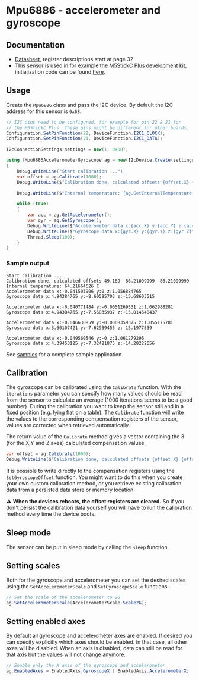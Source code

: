 ﻿# Mpu6886 - accelerometer and gyroscope

## Documentation

- [Datasheet](https://m5stack.oss-cn-shenzhen.aliyuncs.com/resource/docs/datasheet/core/MPU-6886-000193%2Bv1.1_GHIC_en.pdf), register descriptions start at page 32.
- This sensor is used in for example the [M5StickC Plus development kit](https://shop.m5stack.com/products/m5stickc-plus-esp32-pico-mini-iot-development-kit), initialization code can be found [here](https://github.com/m5stack/M5StickC/blob/3e00ecfa0897a432995a3f80874715cbe6ad60ee/src/utility/MPU6886.cpp#L32).

## Usage

Create the `Mpu6886` class and pass the I2C device. By default the I2C address for this sensor is `0x68`.

```csharp
// I2C pins need to be configured, for example for pin 22 & 21 for 
// the M5StickC Plus. These pins might be different for other boards.
Configuration.SetPinFunction(22, DeviceFunction.I2C1_CLOCK);
Configuration.SetPinFunction(21, DeviceFunction.I2C1_DATA);

I2cConnectionSettings settings = new(1, 0x68);

using (Mpu6886AccelerometerGyroscope ag = new(I2cDevice.Create(settings)))
{
    Debug.WriteLine("Start calibration ...");
    var offset = ag.Calibrate(1000);
    Debug.WriteLine($"Calibration done, calculated offsets {offset.X} {offset.Y} {offset.Y}");

    Debug.WriteLine($"Internal temperature: {ag.GetInternalTemperature().DegreesCelsius} C");

    while (true)
    {
        var acc = ag.GetAccelerometer();
        var gyr = ag.GetGyroscope();
        Debug.WriteLine($"Accelerometer data x:{acc.X} y:{acc.Y} z:{acc.Z}");
        Debug.WriteLine($"Gyroscope data x:{gyr.X} y:{gyr.Y} z:{gyr.Z}\n");
        Thread.Sleep(100);
    }
}
```

### Sample output

```text
Start calibration ...
Calibration done, calculated offsets 49.189 -86.21099999 -86.21099999
Internal temperature: 64.21664626 C
Accelerometer data x:-0.041503906 y:0 z:1.056884765
Gyroscope data x:4.94384765 y:-8.60595703 z:-15.68603515

Accelerometer data x:-0.040771484 y:-0.0051269531 z:1.062988281
Gyroscope data x:4.94384765 y:-7.56835937 z:-15.014648437

Accelerometer data x:-0.046630859 y:-0.0068359375 z:1.055175781
Gyroscope data x:3.60107421 y:-7.62939453 z:-15.1977539

Accelerometer data x:-0.049560546 y:-0 z:1.061279296
Gyroscope data x:4.39453125 y:-7.32421875 z:-14.28222656
```

See [samples](samples) for a complete sample application.

## Calibration

The gyroscope can be calibrated using the `Calibrate` function. With the `iterations` parameter
you can specify how many values should be read from the sensor to calculate an average (1000 iterations seems
to be a good number). During the calibration you want to keep the sensor still and in a fixed position (e.g. lying
flat on a table). The `Calibrate` function will write the values to the corresponding compensation registers
of the sensor, values are corrected when retrieved automatically.

The return value of the `Calibrate` method gives a vector containing the 3 (for the X,Y and Z axes) calculated
compensation values.

```csharp
var offset = ag.Calibrate(1000);
Debug.WriteLine($"Calibration done, calculated offsets {offset.X} {offset.Y} {offset.Y}");
```

It is possible to write directly to the compensation registers using the `SetGyroscopeOffset` function. You might
want to do this when you create your own custom calibration method, or you retrieve existing calibration data from
a persisted data store or memory location.

⚠ **When the devices reboots, the offset registers are cleared.** So if you don't persist the calibration data yourself
you will have to run the calibration method every time the device boots.

## Sleep mode

The sensor can be put in sleep mode by calling the `Sleep` function.

## Setting scales

Both for the gyroscope and accelerometer you can set the desired scales using the `SetAccelerometerScale` and `SetGyroscopeScale`
functions.

```csharp
// Set the scale of the accelerometer to 2G
ag.SetAccelerometerScale(AccelerometerScale.Scale2G);
```

## Setting enabled axes

By default all gyroscope and accelerometer axes are enabled. If desired you can specify explicitly which axes should be enabled.
In that case, all other axes will be disabled. When an axis is disabled, data can still be read for that axis but the values will not
change anymore.

```csharp
// Enable only the X axis of the gyroscope and accelerometer
ag.EnabledAxes = EnabledAxis.GyroscopeX | EnabledAxis.AccelerometerX;
```

